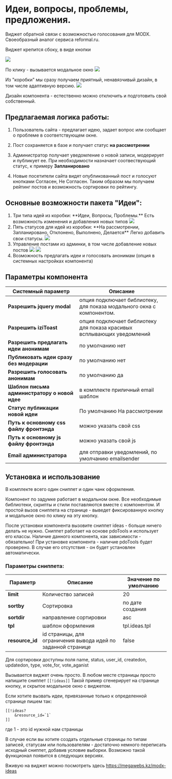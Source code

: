 
# Идеи, вопросы, проблемы, предложения.
Виджет обратной связи с возможностью голосования для MODX.  Своеобразный аналог сервиса reformal.ru.

Виджет крепится сбоку, в виде кнопки

<img src="https://file.modx.pro/files/4/d/e/4dedc3fa3987b965cc643d673774c4c6s.jpg">

По клику - вызывается модальное окно
<img src="https://file.modx.pro/files/f/7/7/f775750f2e2cef567e9fc55ab842396ds.jpg">

Из "коробки" мы сразу получаем приятный, ненавязчивый дизайн, в том числе адаптивную версию.
<img src="https://file.modx.pro/files/a/d/3/ad3e443dc5c0b21189f5102d68218595s.jpg">

Дизайн компонента - естественно можно отключить и подготовить свой собственный.


## Предлагаемая логика работы:
1. Пользователь сайта - предлагает идею, задает вопрос или сообщает о проблеме в соответствующем окне.

2. Пост сохраняется в базе и получает статус <strong>на рассмотрении</strong>

3. Администратор получает уведомление о новой записи, модерирует и публикует ее. При необходимости назначает соотвествующий статус, к примеру <strong>Запланировано</strong>

4. Новые посетители сайта видят опубликованный пост и голосуют кнопками Согласен, Не Согласен. Таким образом мы получаем рейтинг постов и возможность сортировки по рейтингу.



## Основные возможности пакета "Идеи":
<ol>
<li>Три типа идей из коробки: **Идеи, Вопросы, Проблемы.**  Есть возможность изменения и добавления новых типов
<img src="https://file.modx.pro/files/c/5/d/c5d3db20324b55f2f9390317d0b3ebce.png">
</li>



<li>Пять статусов для идей из коробки:  **На рассмотрении, Запланировано, Отклонено, Выполнено, Делается**
Легко добавить свои статусы.
<img src="https://file.modx.pro/files/d/c/1/dc171f7cf9ec3746b875de785080461f.png">
</li>



<li>Управление постами из админки, в том числе  добавление новых постов
<img src="https://file.modx.pro/files/f/3/d/f3de6a641d93b19fea4c964ddc3e3483.png">


<img src="https://file.modx.pro/files/a/0/4/a046804374888b63cf877fb5aaaeb5a5.png">
</li>



<li>Возможность предлагать идеи и голосовать анонимам (опция в системных настройках компонента)</li>
</ol>


## Параметры компонента
Системный параметр  | Описание
------------- | -------------
**Разрешить jquery modal**  | опция подключает библиотеку, для показа модального окна с компонентом.
**Разрешить iziToast**  | опция подключает библиотеку для показа красивых всплывающих уведомлений
**Разрешить предлагать идеи анонимам**  | по умолчанию нет
**Публиковать идеи сразу без модерации**  | по умолчанию нет
**Разрешить голосовать анонимам** | по умолчанию да
**Шаблон письма администратору о новой идее** | в комплекте приличный email шаблон
**Статус публикации новой идеи** | По умолчанию На рассмотрении
**Путь к основному css файлу фронтэнда** | можно указать свой css
**Путь к основному js файлу фронтэнда** | можно указать свой js
**Email администратора** | для отправки уведомлений, по умолчанию emailsender


## Установка и использование
В комплекте всего один сниппет и один чанк оформления.

Компонент по задумке работает в модальном окне.  Все необходимые библиотеки, скрипты и стили поставляются вместе с компонентом. И простой вызов сниппета на странице - выведет фиксированную кнопку и модальное окно по клику на эту кнопку.

После установки компонента вызовите сниппет ideas - больше ничего делать не нужно.
Сниппет работает на основе pdoTools и использует его классы.  Наличие данного компонента, как зависимости - обязательно! При установке компонента - наличие pdoTools будет проверено. В случае его отсутствия - он будет установлен автоматически.

### Параметры сниппета:

Параметр  | Описание | Значение по умолчанию
------------- | ------------- | -------------
**limit**  | Количество записей |  20
**sortby** | Сортировка  | по дате создания
**sortdir**  | направление сортировки  | asc
**tpl** | шаблон оформления | tpl.ideas.tpl
**resource_id** | id страницы, для ограничения вывода идей по заданной странице | false


Для сортировки доступны поля name, status, user_id, createdon, updatedon, type, vote_for, vote_aganist

Вызывается виджет очень просто. 
В любом месте страницы просто напишите сниппет
```[[!ideas]]```
Такой пример сгенерирует на странице кнопку, и скрытое модальное окно с виджетом. 

Если хотите вызвать идеи, привязанные только к определенной странице пишем так:
```
[[!ideas?
    &resource_id=`1`
]]
```
где 1 - это id нужной нам страницы

В случае если вы хотите создать отдельные страницы по типам записей, статусам или пользователям - достаточно немного переписать исходный сниппет, добавив условие выборки.  Возможно такой функционал появится в следующих версиях.

Вживую на виджет можно посмотреть здесь https://megawebs.kz/modx-ideas

